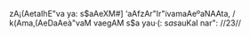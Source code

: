 zA¡(AetaIhE"va ya: s$aAeXM#] ‘aAfzAr"Ir"ivamaAeºaNAAta, /
k(Ama‚(AeDaAeà"vaM vaegAM s$a yau·(: s$a s$auKaI nar": //23//
